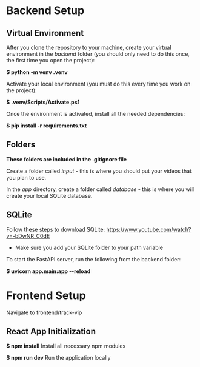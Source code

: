 # Backend Setup

## Virtual Environment

After you clone the repository to your machine, create your virtual environment in the *backend* folder (you should only need to do this once, the first time you open the project):

**$ python -m venv .venv**

Activate your local environment (you must do this every time you work on the project):

**$ .venv/Scripts/Activate.ps1**

Once the environment is activated, install all the needed dependencies:

**$ pip install -r requirements.txt**

## Folders
**These folders are included in the .gitignore file**

Create a folder called *input* - this is where you should put your videos that you plan to use.

In the *app* directory, create a folder called *database* - this is where you will create your local SQLite database.

## SQLite

Follow these steps to download SQLite: https://www.youtube.com/watch?v=-bDwNR_C0dE
- Make sure you add your SQLite folder to your path variable

To start the FastAPI server, run the following from the backend folder:

**$ uvicorn app.main:app --reload**

# Frontend Setup
Navigate to frontend/track-vip

## React App Initialization

**$ npm install**
Install all necessary npm modules

**$ npm run dev**
Run the application locally

